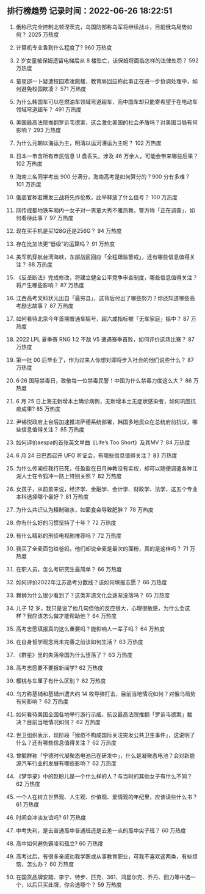 
## 排行榜趋势 记录时间：2022-06-26 18:22:51
  
  1. 俄称已完全控制北顿涅茨克，乌国防部称乌军将继续战斗，目前俄乌局势如何？ 2025 万热度
    
  2. 计算机专业香到什么程度了? 960 万热度
    
  3. 2 岁女童被保姆遗留电梯后从 8 楼坠亡，该保姆将面临怎样的法律处罚？ 592 万热度
    
  4. 童星邵一卜疑遭校园欺凌跳楼，教育局回应称此事正在进一步协调处理中，如何避免校园欺凌？ 571 万热度
    
  5. 为什么韩国车可以在燃油车领域弯道超车，而中国车却只能寄希望于在电动车领域弯道超车？ 491 万热度
    
  6. 美国最高法院推翻罗诉韦德案，这会激化美国的社会矛盾吗？对美国当局有何影响？ 293 万热度
    
  7. 为什么元朝以海运为主，明清以运河漕运为主呢？ 102 万热度
    
  8. 日本一市含所有市民信息 U 盘丢失，涉及 46 万余人，可能会带来哪些后果？ 102 万热度
    
  9. 海南三名同学考出 900 分满分，海南高考是如何算分的？900 分有多难？ 101 万热度
    
  10. 俄高官称若爆发三战将先炸伦敦，此举释放了什么信号？ 100 万热度
    
  11. 网传成都地铁车厢内一女子对一男童大秀不雅热舞，警方称「正在调查」，如何看待此事？ 97 万热度
    
  12. 现在买手机是买128G还是256G？ 94 万热度
    
  13. 存在比加法更“低级”的运算吗？ 91 万热度
    
  14. 美军机穿航台湾海峡，东部战区回应「全程跟监警戒」，还有哪些信息值得关注？ 88 万热度
    
  15. 《反垄断法》完成修改，将建立健全公平竞争审查制度，哪些信息值得关注？将产生哪些影响？ 87 万热度
    
  16. 江西高考文科状元出自「最穷县」，这背后付出了哪些努力？你还知道哪些高考励志故事？ 87 万热度
    
  17. 如何看待北京今年首期普通车摇号，超六成指标被「无车家庭」摇中？ 87 万热度
    
  18. 2022 LPL 夏季赛 RNG 1:2 不敌 V5 遭遇赛季首败，如何评价这场比赛？ 87 万热度
    
  19. 第一批 00 后毕业了，作为过来人你想对即将步入社会的他们说些什么？ 87 万热度
    
  20. 6·26 国际禁毒日，致敬每一位禁毒民警！中国为什么禁毒力度这么大？ 86 万热度
    
  21. 6 月 25 日上海无新增本土确诊病例，无新增本土无症状感染者，如何巩固抗疫成果? 85 万热度
    
  22. 尹锡悦政府上台后加速推进萨德系统部署，韩国多地民众在总统府前抗议，哪些信息值得关注？ 85 万热度
    
  23. 如何评价aespa的首张英文单曲《Life’s Too Short》及其MV？ 84 万热度
    
  24. 6 月 24 日巴西召开 UFO 听证会，有哪些信息值得关注？ 83 万热度
    
  25. 为什么传闻任我行已死，任盈盈在日月神教没有实权，却可以随便调遣各种江湖人士在令狐冲一路上特别关照？ 82 万热度
    
  26. 女孩子，从前景来说，经济学、金融学、会计学、财政学、法学，这五个专业本科选择哪个最好？ 81 万热度
    
  27. 为什么共识认为精制碳水，如面食会导致肥胖？ 78 万热度
    
  28. 你有什么好的习惯坚持了十年？ 72 万热度
    
  29. 有什么精彩的刑侦电视剧推荐吗？ 72 万热度
    
  30. 我买了全麦面包给爸妈，他们却说全麦是最次的面粉，真的是这样吗？ 71 万热度
    
  31. 在职人员，怎么考研究生最简单？ 66 万热度
    
  32. 如何评价2022年江苏高考分数线？该如何填报志愿？ 66 万热度
    
  33. 舞狮为什么很少看到了？这类非遗文化会逐渐没落吗？ 65 万热度
    
  34. 儿子 12 岁，我只是说了他几句但他的反应很大，心理很敏感，为什么会这样？我应该怎么做才能帮助他？ 64 万热度
    
  35. 高考志愿填报真的这么重要吗？能影响人一辈子吗？ 64 万热度
    
  36. 在自身哲学观念尚未完善之前该如何生活？ 63 万热度
    
  37. 《群星》里的失落帝国为什么堕落了？ 63 万热度
    
  38. 高考志愿要不要报新闻学? 62 万热度
    
  39. 樱桃与车厘子有什么区别？ 62 万热度
    
  40. 乌方称基辅和基辅州遭大约 14 枚导弹打击，目前当地情况如何？对俄乌局势有何影响？ 62 万热度
    
  41. 如何看待美国全国各地举行游行示威，抗议最高法院推翻「罗诉韦德案」裁决？目前当地情况如何？ 62 万热度
    
  42. 世卫组织表示，现阶段「猴痘不构成国际关注突发公共卫生事件」，这说明了什么？还有哪些信息值得关注？ 62 万热度
    
  43. 曾毓群称「宁德时代凝聚态电池已在研发中」，什么是凝聚态电池？会对新能源汽车行业的发展有哪些影响？ 62 万热度
    
  44. 《梦华录》中的赵盼儿是一个什么样的人？与当时的其他女子有什么不同？ 62 万热度
    
  45. 一个人在树立世界观、人生观、价值观、爱情观的年纪里，应该读些什么书？ 61 万热度
    
  46. 时间会冲淡友谊吗? 61 万热度
    
  47. 中考失利，是去普通高中普通班还是去差一点的高中尖子班？ 60 万热度
    
  48. 高中如何避免霸凌和孤立? 60 万热度
    
  49. 高考过后，有很多亲戚劝我学医或从事教育职业，可我不喜欢这两类，有些烦恼，怎么办？ 60 万热度
    
  50. 在国货品牌安踏、李宁、特步、匹克、361、鸿星尔克、乔丹、回力等中选一个，以后只买此牌，你会选哪个？ 59 万热度
    